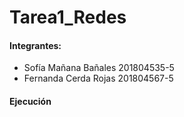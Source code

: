 # Tarea1_Redes

#### Integrantes:
- Sofía Mañana Bañales 201804535-5
- Fernanda Cerda Rojas 201804567-5
    
#### Ejecución
